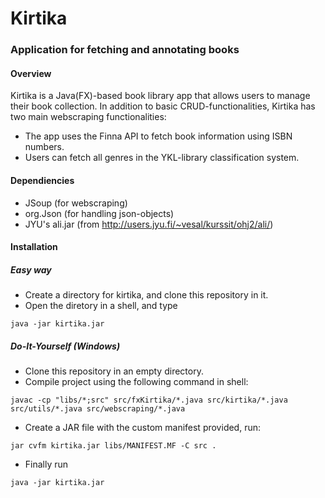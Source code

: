 # Kirtika
### Application for fetching and annotating books
#### Overview
Kirtika is a Java(FX)-based book library app that allows users to manage their book collection.
In addition to basic CRUD-functionalities, Kirtika has two main webscraping functionalities:
- The app uses the Finna API to fetch book information using ISBN numbers.
- Users can fetch all genres in the YKL-library classification system.

#### Dependiencies
- JSoup (for webscraping)
- org.Json (for handling json-objects)
- JYU's ali.jar (from http://users.jyu.fi/~vesal/kurssit/ohj2/ali/)

#### Installation
##### Easy way
- Create a directory for kirtika, and clone this repository in it.
- Open the diretory in a shell, and type
```
java -jar kirtika.jar
```
##### Do-It-Yourself (Windows)
- Clone this repository in an empty directory.
- Compile project using the following command in shell:
```
javac -cp "libs/*;src" src/fxKirtika/*.java src/kirtika/*.java src/utils/*.java src/webscraping/*.java
```
- Create a JAR file with the custom manifest provided, run:
```
jar cvfm kirtika.jar libs/MANIFEST.MF -C src .
```
- Finally run
```
java -jar kirtika.jar
```

